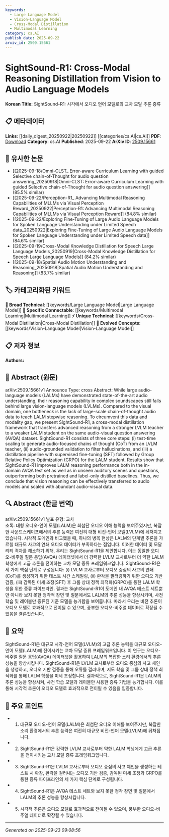 ```yaml
---
keywords:
  - Large Language Model
  - Vision-Language Model
  - Cross-Modal Distillation
  - Multimodal Learning
category: cs.AI
publish_date: 2025-09-22
arxiv_id: 2509.15661
---
```


<!-- KEYWORD_LINKING_METADATA:
{
  "processed_timestamp": "2025-09-23T09:08:56.782014",
  "vocabulary_version": "1.0",
  "selected_keywords": [
    "Large Language Model",
    "Vision-Language Model",
    "Cross-Modal Distillation",
    "Multimodal Learning"
  ],
  "rejected_keywords": [],
  "similarity_scores": {
    "Large Language Model": 0.85,
    "Vision-Language Model": 0.9,
    "Cross-Modal Distillation": 0.8,
    "Multimodal Learning": 0.88
  },
  "extraction_method": "AI_prompt_based",
  "budget_applied": true,
  "candidates_json": {
    "candidates": [
      {
        "surface": "Large Audio-Language Models",
        "canonical": "Large Language Model",
        "aliases": [
          "LALMs",
          "Audio-Language Models"
        ],
        "category": "broad_technical",
        "rationale": "Connects to existing discussions on large models and their applications in different modalities.",
        "novelty_score": 0.45,
        "connectivity_score": 0.88,
        "specificity_score": 0.6,
        "link_intent_score": 0.85
      },
      {
        "surface": "Vision-Language Models",
        "canonical": "Vision-Language Model",
        "aliases": [
          "LVLMs"
        ],
        "category": "evolved_concepts",
        "rationale": "Highlights the cross-modal capabilities and is a trending concept in multimodal learning.",
        "novelty_score": 0.5,
        "connectivity_score": 0.9,
        "specificity_score": 0.7,
        "link_intent_score": 0.9
      },
      {
        "surface": "Cross-Modal Distillation",
        "canonical": "Cross-Modal Distillation",
        "aliases": [
          "Cross-Modal Knowledge Transfer"
        ],
        "category": "unique_technical",
        "rationale": "Introduces a unique approach for transferring reasoning capabilities across modalities.",
        "novelty_score": 0.75,
        "connectivity_score": 0.65,
        "specificity_score": 0.85,
        "link_intent_score": 0.8
      },
      {
        "surface": "Audio-Visual Question Answering",
        "canonical": "Multimodal Learning",
        "aliases": [
          "AVQA"
        ],
        "category": "specific_connectable",
        "rationale": "Represents a specific application of multimodal learning, linking audio and visual data.",
        "novelty_score": 0.55,
        "connectivity_score": 0.82,
        "specificity_score": 0.78,
        "link_intent_score": 0.88
      }
    ],
    "ban_list_suggestions": [
      "test-time scaling",
      "audio-grounded validation",
      "distillation pipeline"
    ]
  },
  "decisions": [
    {
      "candidate_surface": "Large Audio-Language Models",
      "resolved_canonical": "Large Language Model",
      "decision": "linked",
      "scores": {
        "novelty": 0.45,
        "connectivity": 0.88,
        "specificity": 0.6,
        "link_intent": 0.85
      }
    },
    {
      "candidate_surface": "Vision-Language Models",
      "resolved_canonical": "Vision-Language Model",
      "decision": "linked",
      "scores": {
        "novelty": 0.5,
        "connectivity": 0.9,
        "specificity": 0.7,
        "link_intent": 0.9
      }
    },
    {
      "candidate_surface": "Cross-Modal Distillation",
      "resolved_canonical": "Cross-Modal Distillation",
      "decision": "linked",
      "scores": {
        "novelty": 0.75,
        "connectivity": 0.65,
        "specificity": 0.85,
        "link_intent": 0.8
      }
    },
    {
      "candidate_surface": "Audio-Visual Question Answering",
      "resolved_canonical": "Multimodal Learning",
      "decision": "linked",
      "scores": {
        "novelty": 0.55,
        "connectivity": 0.82,
        "specificity": 0.78,
        "link_intent": 0.88
      }
    }
  ]
}
-->

# SightSound-R1: Cross-Modal Reasoning Distillation from Vision to Audio Language Models

**Korean Title:** SightSound-R1: 시각에서 오디오 언어 모델로의 교차 모달 추론 증류

## 📋 메타데이터

**Links**: [[daily_digest_20250922|20250922]] [[categories/cs.AI|cs.AI]]
**PDF**: [Download](https://arxiv.org/pdf/2509.15661.pdf)
**Category**: cs.AI
**Published**: 2025-09-22
**ArXiv ID**: [2509.15661](https://arxiv.org/abs/2509.15661)

## 🔗 유사한 논문
- [[2025-09-18/Omni-CLST_ Error-aware Curriculum Learning with guided Selective chain-of-Thought for audio question answering_20250918|Omni-CLST: Error-aware Curriculum Learning with guided Selective chain-of-Thought for audio question answering]] (85.5% similar)
- [[2025-09-22/Perception-R1_ Advancing Multimodal Reasoning Capabilities of MLLMs via Visual Perception Reward_20250922|Perception-R1: Advancing Multimodal Reasoning Capabilities of MLLMs via Visual Perception Reward]] (84.8% similar)
- [[2025-09-22/Exploring Fine-Tuning of Large Audio Language Models for Spoken Language Understanding under Limited Speech data_20250922|Exploring Fine-Tuning of Large Audio Language Models for Spoken Language Understanding under Limited Speech data]] (84.6% similar)
- [[2025-09-19/Cross-Modal Knowledge Distillation for Speech Large Language Models_20250919|Cross-Modal Knowledge Distillation for Speech Large Language Models]] (84.2% similar)
- [[2025-09-18/Spatial Audio Motion Understanding and Reasoning_20250918|Spatial Audio Motion Understanding and Reasoning]] (83.7% similar)

## 🏷️ 카테고리화된 키워드
**🧠 Broad Technical**: [[keywords/Large Language Model|Large Language Model]]
**🔗 Specific Connectable**: [[keywords/Multimodal Learning|Multimodal Learning]]
**⚡ Unique Technical**: [[keywords/Cross-Modal Distillation|Cross-Modal Distillation]]
**🚀 Evolved Concepts**: [[keywords/Vision-Language Model|Vision-Language Model]]

## 📋 저자 정보

**Authors:** 

## 📄 Abstract (원문)

arXiv:2509.15661v1 Announce Type: cross 
Abstract: While large audio-language models (LALMs) have demonstrated state-of-the-art audio understanding, their reasoning capability in complex soundscapes still falls behind large vision-language models (LVLMs). Compared to the visual domain, one bottleneck is the lack of large-scale chain-of-thought audio data to teach LALM stepwise reasoning. To circumvent this data and modality gap, we present SightSound-R1, a cross-modal distillation framework that transfers advanced reasoning from a stronger LVLM teacher to a weaker LALM student on the same audio-visual question answering (AVQA) dataset. SightSound-R1 consists of three core steps: (i) test-time scaling to generate audio-focused chains of thought (CoT) from an LVLM teacher, (ii) audio-grounded validation to filter hallucinations, and (iii) a distillation pipeline with supervised fine-tuning (SFT) followed by Group Relative Policy Optimization (GRPO) for the LALM student. Results show that SightSound-R1 improves LALM reasoning performance both in the in-domain AVQA test set as well as in unseen auditory scenes and questions, outperforming both pretrained and label-only distilled baselines. Thus, we conclude that vision reasoning can be effectively transferred to audio models and scaled with abundant audio-visual data.

## 🔍 Abstract (한글 번역)

arXiv:2509.15661v1 발표 유형: 교차  
초록: 대형 오디오-언어 모델(LALM)은 최첨단 오디오 이해 능력을 보여주었지만, 복잡한 사운드스케이프에서의 추론 능력은 여전히 대형 비전-언어 모델(LVLM)에 뒤처지고 있습니다. 시각적 도메인과 비교했을 때, 하나의 병목 현상은 LALM의 단계별 추론을 가르칠 대규모 사고의 연쇄 오디오 데이터가 부족하다는 점입니다. 이러한 데이터 및 모달리티 격차를 해소하기 위해, 우리는 SightSound-R1을 제안합니다. 이는 동일한 오디오-비주얼 질문 응답(AVQA) 데이터셋에서 더 강력한 LVLM 교사로부터 더 약한 LALM 학생에게 고급 추론을 전이하는 교차 모달 증류 프레임워크입니다. SightSound-R1은 세 가지 핵심 단계로 구성됩니다: (i) LVLM 교사로부터 오디오 중심의 사고의 연쇄(CoT)를 생성하기 위한 테스트 시간 스케일링, (ii) 환각을 필터링하기 위한 오디오 기반 검증, (iii) 감독된 미세 조정(SFT) 후 그룹 상대 정책 최적화(GRPO)를 통한 LALM 학생을 위한 증류 파이프라인. 결과는 SightSound-R1이 도메인 내 AVQA 테스트 세트뿐만 아니라 보지 못한 청각적 장면 및 질문에서도 LALM의 추론 성능을 향상시키며, 사전 학습 및 레이블만 증류된 기준 모델을 능가함을 보여줍니다. 따라서 우리는 비전 추론이 오디오 모델로 효과적으로 전이될 수 있으며, 풍부한 오디오-비주얼 데이터로 확장될 수 있음을 결론짓습니다.

## 📝 요약

SightSound-R1은 대규모 시각-언어 모델(LVLM)의 고급 추론 능력을 대규모 오디오-언어 모델(LALM)에 전이시키는 교차 모달 증류 프레임워크입니다. 이 연구는 오디오-비주얼 질문 응답(AVQA) 데이터셋을 활용하여 LALM의 복잡한 소리 환경에서의 추론 성능을 향상시킵니다. SightSound-R1은 LVLM 교사로부터 오디오 중심의 사고 체인을 생성하고, 오디오 기반 검증을 통해 오류를 걸러내며, 지도 학습 및 그룹 상대 정책 최적화를 통해 LALM 학생을 미세 조정합니다. 결과적으로, SightSound-R1은 LALM의 추론 성능을 향상시켜, 사전 학습 모델과 레이블만 사용한 증류 기법을 능가합니다. 이를 통해 시각적 추론이 오디오 모델로 효과적으로 전이될 수 있음을 입증합니다.

## 🎯 주요 포인트

- 1. 대규모 오디오-언어 모델(LALM)은 최첨단 오디오 이해를 보여주지만, 복잡한 소리 환경에서의 추론 능력은 여전히 대규모 비전-언어 모델(LVLM)에 뒤처집니다.
- 2. SightSound-R1은 강력한 LVLM 교사로부터 약한 LALM 학생에게 고급 추론을 전이시키는 교차 모달 증류 프레임워크입니다.
- 3. SightSound-R1은 LVLM 교사로부터 오디오 중심의 사고 체인을 생성하는 테스트 시 확장, 환각을 걸러내는 오디오 기반 검증, 감독된 미세 조정과 GRPO를 통한 증류 파이프라인의 세 가지 핵심 단계로 구성됩니다.
- 4. SightSound-R1은 AVQA 테스트 세트와 보지 못한 청각 장면 및 질문에서 LALM의 추론 성능을 향상시킵니다.
- 5. 시각적 추론은 오디오 모델로 효과적으로 전이될 수 있으며, 풍부한 오디오-비주얼 데이터로 확장될 수 있습니다.


---

*Generated on 2025-09-23 09:08:56*